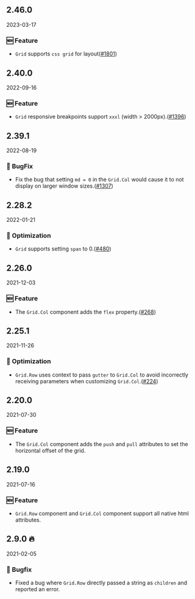 ## 2.46.0

2023-03-17

### 🆕 Feature

- `Grid` supports `css grid` for layout([#1801](https://github.com/arco-design/arco-design/pull/1801))

## 2.40.0

2022-09-16

### 🆕 Feature

- `Grid` responsive breakpoints support `xxxl` (width > 2000px).([#1396](https://github.com/arco-design/arco-design/pull/1396))

## 2.39.1

2022-08-19

### 🐛 BugFix

- Fix the bug that setting `md = 0` in the `Grid.Col` would cause it to not display on larger window sizes.([#1307](https://github.com/arco-design/arco-design/pull/1307))

## 2.28.2

2022-01-21

### 💎 Optimization

- `Grid` supports setting `span` to 0.([#480](https://github.com/arco-design/arco-design/pull/480))

## 2.26.0

2021-12-03

### 🆕 Feature

- The `Grid.Col` component adds the `flex` property.([#268](https://github.com/arco-design/arco-design/pull/268))

## 2.25.1

2021-11-26

### 💎 Optimization

- `Grid.Row` uses context to pass `gutter` to `Grid.Col` to avoid incorrectly receiving parameters when customizing `Grid.Col`.([#224](https://github.com/arco-design/arco-design/pull/224))

## 2.20.0

2021-07-30

### 🆕 Feature

- The `Grid.Col` component adds the `push` and `pull` attributes to set the horizontal offset of the grid.

## 2.19.0

2021-07-16

### 🆕 Feature

- `Grid.Row` component and `Grid.Col` component support all native html attributes.



## 2.9.0 🔥

2021-02-05

### 🐛 Bugfix

- Fixed a bug where `Grid.Row` directly passed a string as `children` and reported an error.

